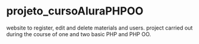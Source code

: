 # projeto_cursoAluraPHPOO
website to register, edit and delete materials and users.
project carried out during the course of one and two basic PHP and PHP OO.
